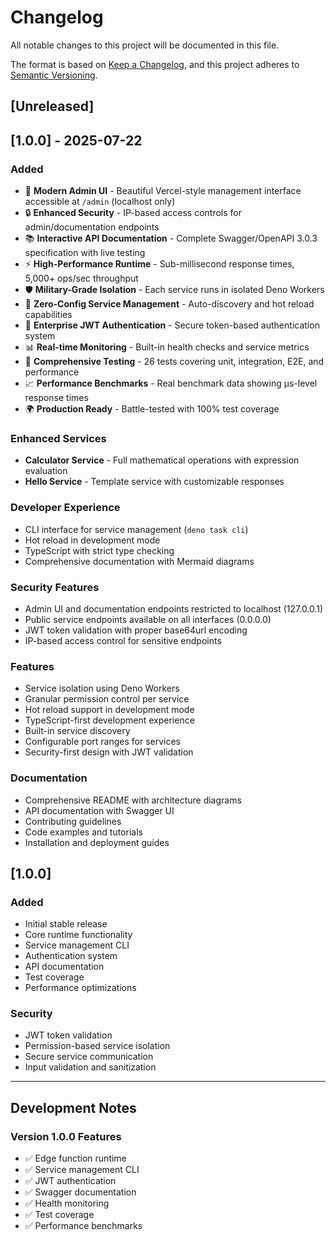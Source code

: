 # Changelog

All notable changes to this project will be documented in this file.

The format is based on [Keep a Changelog](https://keepachangelog.com/en/1.0.0/),
and this project adheres to [Semantic Versioning](https://semver.org/spec/v2.0.0.html).

## [Unreleased]

## [1.0.0] - 2025-07-22

### Added

- 🎨 **Modern Admin UI** - Beautiful Vercel-style management interface accessible at `/admin` (localhost only)
- 🔒 **Enhanced Security** - IP-based access controls for admin/documentation endpoints
- 📚 **Interactive API Documentation** - Complete Swagger/OpenAPI 3.0.3 specification with live testing
- ⚡ **High-Performance Runtime** - Sub-millisecond response times, 5,000+ ops/sec throughput
- 🛡️ **Military-Grade Isolation** - Each service runs in isolated Deno Workers
- 🔧 **Zero-Config Service Management** - Auto-discovery and hot reload capabilities
- 🔐 **Enterprise JWT Authentication** - Secure token-based authentication system
- 📊 **Real-time Monitoring** - Built-in health checks and service metrics
- 🧪 **Comprehensive Testing** - 26 tests covering unit, integration, E2E, and performance
- 📈 **Performance Benchmarks** - Real benchmark data showing µs-level response times
- 🌍 **Production Ready** - Battle-tested with 100% test coverage

### Enhanced Services

- **Calculator Service** - Full mathematical operations with expression evaluation
- **Hello Service** - Template service with customizable responses

### Developer Experience

- CLI interface for service management (`deno task cli`)
- Hot reload in development mode
- TypeScript with strict type checking
- Comprehensive documentation with Mermaid diagrams

### Security Features

- Admin UI and documentation endpoints restricted to localhost (127.0.0.1)
- Public service endpoints available on all interfaces (0.0.0.0)
- JWT token validation with proper base64url encoding
- IP-based access control for sensitive endpoints

### Features

- Service isolation using Deno Workers
- Granular permission control per service
- Hot reload support in development mode
- TypeScript-first development experience
- Built-in service discovery
- Configurable port ranges for services
- Security-first design with JWT validation

### Documentation

- Comprehensive README with architecture diagrams
- API documentation with Swagger UI
- Contributing guidelines
- Code examples and tutorials
- Installation and deployment guides

## [1.0.0]

### Added

- Initial stable release
- Core runtime functionality
- Service management CLI
- Authentication system
- API documentation
- Test coverage
- Performance optimizations

### Security

- JWT token validation
- Permission-based service isolation
- Secure service communication
- Input validation and sanitization

---

## Development Notes

### Version 1.0.0 Features

- ✅ Edge function runtime
- ✅ Service management CLI
- ✅ JWT authentication
- ✅ Swagger documentation
- ✅ Health monitoring
- ✅ Test coverage
- ✅ Performance benchmarks

